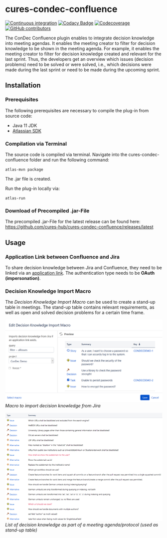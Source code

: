 # cures-condec-confluence

[![Continuous integration](https://github.com/cures-hub/cures-condec-confluence/actions/workflows/maven.yml/badge.svg)](https://github.com/cures-hub/cures-condec-confluence/actions/workflows/maven.yml)
[![Codacy Badge](https://app.codacy.com/project/badge/Grade/89126793a77b4295ad1c000899aa2880)](https://www.codacy.com/gh/cures-hub/cures-condec-confluence/dashboard?utm_source=github.com&amp;utm_medium=referral&amp;utm_content=cures-hub/cures-condec-confluence&amp;utm_campaign=Badge_Grade)
[![Codecoverage](https://codecov.io/gh/cures-hub/cures-condec-confluence/branch/master/graph/badge.svg)](https://codecov.io/gh/cures-hub/cures-condec-confluence/branch/master)
[![GitHub contributors](https://img.shields.io/github/contributors/cures-hub/cures-condec-confluence.svg)](https://github.com/cures-hub/cures-condec-confluence/graphs/contributors)

The ConDec Confluence plugin enables to integrate decision knowledge into meeting agendas.
It enables the meeting creator to filter for decision knowledge to be shown in the meeting agenda.
For example, it enables the meeting creator to filter for decision knowledge created and relevant for the last sprint.
Thus, the developers get an overview which issues (decision problems) need to be solved or were solved, i.e., which decisions were made during the last sprint or need to be made during the upcoming sprint.

## Installation

### Prerequisites
The following prerequisites are necessary to compile the plug-in from source code:
- Java 11 JDK
- [Atlassian SDK](https://developer.atlassian.com/docs/getting-started/set-up-the-atlassian-plugin-sdk-and-build-a-project)

### Compilation via Terminal
The source code is compiled via terminal.
Navigate into the cures-condec-confluence folder and run the following command:
```
atlas-mvn package
```
The .jar file is created.

Run the plug-in locally via:
```
atlas-run
```

### Download of Precompiled .jar-File
The precompiled .jar-File for the latest release can be found here: https://github.com/cures-hub/cures-condec-confluence/releases/latest

## Usage

### Application Link between Confluence and Jira
To share decision knowledge between Jira and Confluence, they need to be linked via an [application link](https://confluence.atlassian.com/adminjiraserver/using-applinks-to-link-to-other-applications-938846918.html).
The authentication type needs to be **OAuth (impersonation)**.

### Decision Knowledge Import Macro
The *Decision Knowledge Import Macro* can be used to create a stand-up table in meetings. 
The stand-up table contains relevant requirements, as well as open and solved decision problems for a certain time frame.

![Decision Knowledge Import Macro](https://github.com/cures-hub/cures-condec-confluence/raw/master/doc/macro_edit_dialog.png)
*Macro to import decision knowledge from Jira*

![Decision Knowledge List](https://github.com/cures-hub/cures-condec-confluence/raw/master/doc/imported_decision_knowledge.png)
*List of decision knowledge as part of a meeting agenda/protocol (used as stand-up table)*